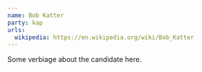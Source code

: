 ```yaml
---
name: Bob Katter
party: kap
urls:
  wikipedia: https://en.wikipedia.org/wiki/Bob_Katter
---
```

Some verbiage about the candidate here.
